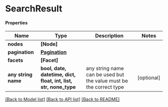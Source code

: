 # SearchResult

#### Properties
Name | Type | Description | Notes
------------ | ------------- | ------------- | -------------
**nodes** | **[Node]** |  | 
**pagination** | [**Pagination**](Pagination.md) |  | 
**facets** | **[Facet]** |  | 
**any string name** | **bool, date, datetime, dict, float, int, list, str, none_type** | any string name can be used but the value must be the correct type | [optional]

[[Back to Model list]](../README.md#documentation-for-models) [[Back to API list]](../README.md#documentation-for-api-endpoints) [[Back to README]](../README.md)

